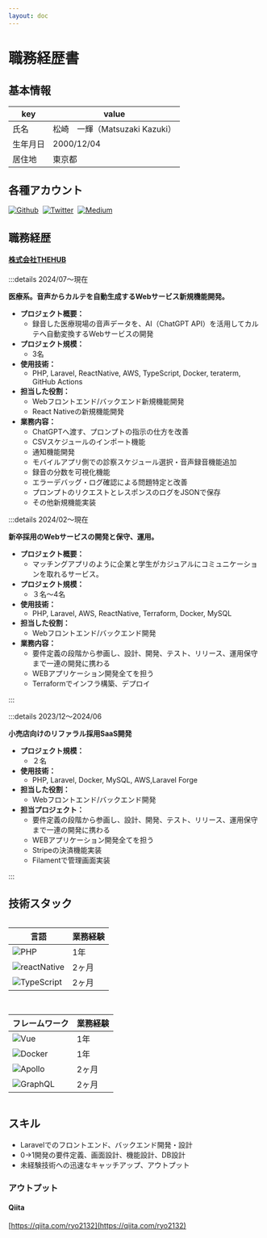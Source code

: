 ```yaml
---
layout: doc
---
```




# 職務経歴書

## 基本情報

|key|value|
|---|---|
|氏名|松崎　一輝（Matsuzaki Kazuki）|
|生年月日|2000/12/04|
|居住地|東京都|


## 各種アカウント

<p style="display: flex; gap: 8px; flex-wrap: wrap;">
  <a href="https://github.com/Kazuki-MZ" target="_blank"><img alt="Github" src="https://img.shields.io/badge/Kazuki-MZ-%2312100E.svg?&style=flat-square&logo=Github&logoColor=white" /></a>
  <a href="https://x.com/mk_1_1_" target="_blank"><img alt="Twitter" src="https://img.shields.io/badge/@mk_1_1_-%231DA1F2.svg?&style=flat-square&logo=twitter&logoColor=white" /></a>
  <a href="https://qiita.com/kazu1212-star" target="_blank"><img alt="Medium" src="https://img.shields.io/badge/kazu1212-star.svg?&style=flat-square&logo=qiita&logoColor=white" /></a>
</p>

## 職務経歴

#### [株式会社THEHUB](https://www.thehub.co.jp/)
:::details 2024/07〜現在

**医療系。音声からカルテを自動生成するWebサービス新規機能開発。**

- **プロジェクト概要：**
  - 録音した医療現場の音声データを、AI（ChatGPT API）を活用してカルテへ自動変換するWebサービスの開発
- **プロジェクト規模：**
  - 3名
- **使用技術：**
  - PHP, Laravel, ReactNative, AWS, TypeScript, Docker, teraterm, GitHub Actions
- **担当した役割：**
  - Webフロントエンド/バックエンド新規機能開発
  - React Nativeの新規機能開発
- **業務内容：**
  - ChatGPTへ渡す、プロンプトの指示の仕方を改善
  - CSVスケジュールのインポート機能
  - 通知機能開発
  - モバイルアプリ側での診察スケジュール選択・音声録音機能追加
  - 録音の分数を可視化機能
  - エラーデバッグ・ログ確認による問題特定と改善
  - プロンプトのリクエストとレスポンスのログをJSONで保存
  - その他新規機能実装

:::details 2024/02〜現在

**新卒採用のWebサービスの開発と保守、運用。**

- **プロジェクト概要：**
  - マッチングアプリのように企業と学生がカジュアルにコミュニケーションを取れるサービス。
- **プロジェクト規模：**
  - ３名〜4名
- **使用技術：**
  - PHP, Laravel, AWS, ReactNative, Terraform, Docker, MySQL
- **担当した役割：**
  - Webフロントエンド/バックエンド開発
- **業務内容：**
  - 要件定義の段階から参画し、設計、開発、テスト、リリース、運用保守まで一連の開発に携わる
  - WEBアプリケーション開発全てを担う
  - Terraformでインフラ構築、デプロイ

:::

:::details 2023/12〜2024/06

**小売店向けのリファラル採用SaaS開発**

- **プロジェクト規模：**
  - ２名
- **使用技術：**
  - PHP, Laravel, Docker, MySQL, AWS,Laravel Forge
- **担当した役割：**
  - Webフロントエンド/バックエンド開発
- **担当プロジェクト：**
  - 要件定義の段階から参画し、設計、開発、テスト、リリース、運用保守まで一連の開発に携わる
  - WEBアプリケーション開発全てを担う
  - Stripeの決済機能実装
  - Filamentで管理画面実装

:::

## 技術スタック

<div style="display: grid; gap: 15px; grid-col; grid-template-columns: repeat(auto-fit, minmax(300px, 1fr));">

<div>

|言語|業務経験|
|---|---|
|<img alt="PHP" src="https://shields.io/badge/-PHP-3776AB?style=flat&logo=php" />|1年|
|<img alt="reactNative" src="https://img.shields.io/badge/ReactNative-222222?style=for-the-badge&logo=React&logoColor=" />|2ヶ月|
|<img alt="TypeScript" src="https://shields.io/badge/TypeScript-3178C6?logo=TypeScript&logoColor=FFF&style=flat-square" />|2ヶ月|

</div>

<div>

|フレームワーク|業務経験|
|---|---|
|<img alt="Vue" src="https://img.shields.io/badge/Laravel-2e2e2e?logo=laravel.js&logoColor=white" />|1年|
|<img alt="Docker" src="https://img.shields.io/badge/-Docker-46a2f1?style=flat-square&logo=docker&logoColor=white" />|1年|
|<img alt="Apollo" src="https://img.shields.io/badge/-Apollo%20GraphQL-311C87?style=flat-square&logo=apollo-graphql&logoColor=white" />|2ヶ月|
|<img alt="GraphQL" src="https://img.shields.io/badge/-GraphQL-E10098?style=flat-square&logo=graphql&logoColor=white" />|2ヶ月|

</div>
</div>

## スキル

- Laravelでのフロントエンド、バックエンド開発・設計
- 0->1開発の要件定義、画面設計、機能設計、DB設計
- 未経験技術への迅速なキャッチアップ、アウトプット

<!-- ## 意欲・興味

- ユーザーファーストなプロダクトを作っていく過程が好きです。言われたとおりにただ作るのではなく、機能要件に対しても一緒に考えていけるチームだとより良いです
- 開発に携わったサービスが、身近な人の生活をより良くしていく過程を肌で感じられる時、パフォーマンスが出せると感じています
- 少人数チームで小さく素早くリリースし、フィードバックを受けながら改善のサイクルを回していくアジャイルな開発スタイルを好みます
- どうしたら使いやすいデザインになるか、ユーザーの視点に立って考えることが好きです
- ペアプロ・モブプロを積極的に取り入れ、チームで暗黙知の共有や、技術の継承を行っていきたいと思っています
- 新しい挑戦（技術的なもの・制度的なもの）に積極的に取り組める環境が好きです -->


<GitHubRepositories />

### アウトプット


#### Qiita
[https://qiita.com/ryo2132](https://qiita.com/ryo2132)

<QiitaArticles />


<SpeakerDeckSlides />

<!-- ### 勉強会の主催

- **茨城県水戸市にて勉強会を企画・運営**
  - Ibaraki.dev（開催回数 50 回、 メンバー 102 人）
  - [https://mito-web-engineer.connpass.com/](https://mito-web-engineer.connpass.com/)
- **社内・社外勉強会の企画・運営**
  - もくテク powerd by Misoca
  - フロントエンド輪読回（Vue Composition API ドキュメント , JavaScript Promise の本輪読回、 Jest 公式ドキュメント、 TypeScript 公式ドキュメント）
  - Go ではじめるインタプリタ輪読回 -->


<!-- ### その他

- **Podcast**
  - [しがないラジオ sp.91【ゲスト: KawamataRyo】楽しい元消防士がエンジニア転職を決意した理由、そして挫折と復活](https://shiganai.org/ep/sp91-KawamataRyo)
- **YouTube**
  - [消防士からエンジニアへ（ゲスト：川俣さん） #エンジニアと人生 Vol.28](https://www.youtube.com/watch?v=bP8hTmGixuI&t=1587s)
- **JobPics**
  - [消防士からエンジニアへ、究極の「未経験転職」3つのポイント | JobPicks](https://job.newspicks.com/articles/849)
- **type-challenges のメンバー（日本語ローカライズを担当）**
  - [type-challenges](https://github.com/type-challenges/type-challenges)
- Raycast 拡張機能の開発
  - [TinyPNG](https://www.raycast.com/kawamataryo/tinypng)
  - [esa Search](https://www.raycast.com/kawamataryo/esa-search) -->
